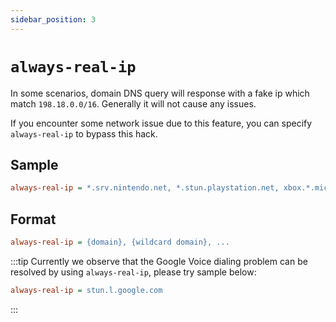 ```yaml
---
sidebar_position: 3
---
```


# `always-real-ip`

In some scenarios, domain DNS query will response with a fake ip which match `198.18.0.0/16`. Generally it will not cause any issues.

If you encounter some network issue due to this feature, you can specify `always-real-ip` to bypass this hack.

## Sample

```ini
always-real-ip = *.srv.nintendo.net, *.stun.playstation.net, xbox.*.microsoft.com, *.xboxlive.com
```

## Format

```ini
always-real-ip = {domain}, {wildcard domain}, ...
```

:::tip
Currently we observe that the Google Voice dialing problem can be resolved by using `always-real-ip`, please try sample below:

```ini
always-real-ip = stun.l.google.com
```
:::